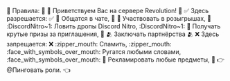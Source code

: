 :book: Правила: :book: 
:wave: Приветствуем Вас на сервере Revolution! :wave: 
:white_check_mark: Здесь разрешается: :white_check_mark: 
:speech_balloon: Общатся в чате, :speech_balloon: 
:tada: Участвовать в розыгрышах, :tada: 
:DiscordNitro~1: Ловить дропы Discord Nitro, :DiscordNitro~1: 
:gift: Получать крутые призы за приглашения, :gift: 
:people_hugging: Заключать партнёрства :people_hugging: 
:x: Здесь запрещается: :x: 
:zipper_mouth: Спамить, :zipper_mouth: 
:face_with_symbols_over_mouth: Ругатся любыми словами, :face_with_symbols_over_mouth: 
:scroll: Рекламировать любые предметы, :scroll: 
:point_right: @Пинговать роли. :point_left:
